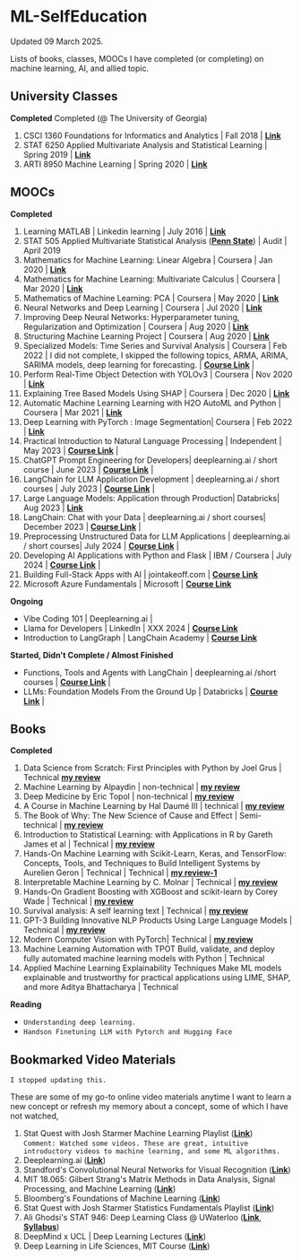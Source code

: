 # ML-SelfEducation
Updated 09 March 2025. 

Lists of books, classes, MOOCs I have completed (or completing) on machine learning, AI, and allied topic. 

## University Classes

**Completed**
Completed (@ The University of Georgia) <br>
1. CSCI 1360 Foundations for Informatics and Analytics | Fall 2018 | __[Link](http://www.bulletin.uga.edu/CoursesHome.aspx?cid=32624)__ <br>
2. STAT 6250 Applied Multivariate Analysis and Statistical Learning | Spring 2019 | __[Link](http://bulletin.uga.edu/Link.aspx?cid=stat6250)__ <br>
3. ARTI 8950 Machine Learning | Spring 2020 | __[Link](http://bulletin.uga.edu/Link.aspx?cid=CSCI/ARTI%208950)__

## MOOCs

**Completed**
1. Learning MATLAB | Linkedin learning | July 2016 | __[Link](https://github.com/obifarin/ML-SelfEducation/blob/master/MOOCS_Certifications/LearningMATLAB_Lynda(2016)_CertificateOfCompletion.pdf)__ <br>
2. STAT 505 Applied Multivariate Statistical Analysis (__[Penn State](https://online.stat.psu.edu/stat505/)__)  | Audit | April 2019 <br>
3. Mathematics for Machine Learning: Linear Algebra | Coursera | Jan 2020 | __[Link](https://github.com/obifarin/ML-SelfEducation/blob/master/MOOCS_Certifications/LinearAlgebra_Coursera(2020)_CertificateofCompletion.pdf)__ <br>
4. Mathematics for Machine Learning: Multivariate Calculus | Coursera | Mar 2020 | __[Link](https://github.com/obifarin/ML-SelfEducation/blob/master/MOOCS_Certifications/MultivariateCalculus(2020)_CertificateofCompletion.pdf)__   <br>
5. Mathematics of Machine Learning: PCA | Coursera | May 2020 | __[Link](https://github.com/obifarin/ML-SelfEducation/blob/master/MOOCS_Certifications/PCA(2020)_CertificateofCompletion.pdf)__ <br>
6. Neural Networks and Deep Learning | Coursera | Jul 2020 | __[Link](https://github.com/obifarin/ML-SelfEducation/blob/master/MOOCS_Certifications/Neural_Network_Deep_Learning_CoC.pdf)__ <br>
7. Improving Deep Neural Networks: Hyperparameter tuning, Regularization and Optimization | Coursera | Aug 2020 |  __[Link](https://github.com/obifarin/ML-SelfEducation/blob/master/MOOCS_Certifications/Hyperparameter_DL(2020)_CoC.pdf)__<br>
8. Structuring Machine Learning Project | Coursera | Aug 2020 | __[Link](https://github.com/obifarin/ML-SelfEducation/blob/master/MOOCS_Certifications/Structuring_ML_Projects(2020)_CoC.pdf)__<br>
9. Specialized Models: Time Series and Survival Analysis | Coursera | Feb 2022 | I did not complete, I skipped the following topics, ARMA, ARIMA, SARIMA models, deep learning for forecasting. | __[Course Link](https://www.coursera.org/learn/time-series-survival-analysis)__ | <br>
10. Perform Real-Time Object Detection with YOLOv3 | Coursera | Nov 2020 | __[Link](https://github.com/obifarin/ML-SelfEducation/blob/master/MOOCS_Certifications/Perform%20Real-Time%20Object%20Detection%20with%20YOLOv3.pdf)__<br>
11. Explaining Tree Based Models Using SHAP | Coursera | Dec 2020 | __[Link](https://github.com/obifarin/ML-SelfEducation/blob/master/MOOCS_Certifications/Explaining%20Tree%20Based%20Models%20Using%20SHAP.pdf)__
12. Automatic Machine Learning Learning with H2O AutoML and Python | Coursera | Mar 2021 | __[Link](https://github.com/obifarin/ML-SelfEducation/blob/master/MOOCS_Certifications/AutoML_H20_Python_Coursera_9MQ8W4N5VT4D_2021.pdf)__
13. Deep Learning with PyTorch : Image Segmentation| Coursera | Feb 2022 | __[Link](https://github.com/obifarin/ML-SelfEducation/blob/master/MOOCS_Certifications/PyTorch_Image_Segmentation.pdf)__
14. Practical Introduction to Natural Language Processing | Independent | May 2023 | __[Course Link](https://www.learnnlp.academy/)__ | <br>
15. ChatGPT Prompt Engineering for Developers| deeplearning.ai / short course | June 2023 | __[Course Link](https://www.deeplearning.ai/short-courses/)__ | <br>
16. LangChain for LLM Application Development | deeplearning.ai / short courses | July 2023 | __[Course Link](https://www.deeplearning.ai/short-courses/)__ | <br>
17. Large Language Models: Application through Production| Databricks| Aug 2023 | __[Link](https://github.com/obifarin/ML-SelfEducation/blob/master/MOOCS_Certifications/LLM101x_LLM_Appplication_through_Production_Certificate_edX_2023.pdf)__<br>
18. LangChain: Chat with your Data | deeplearning.ai / short courses| December 2023 | __[Course Link](https://www.deeplearning.ai/short-courses/)__ | <br>
19. Preprocessing Unstructured Data for LLM Applications | deeplearning.ai / short courses| July 2024 | __[Course Link](https://www.deeplearning.ai/short-courses/preprocessing-unstructured-data-for-llm-applications/)__ | <br>
20. Developing AI Applications with Python and Flask | IBM / Coursera | July 2024 | __[Course Link](https://www.coursera.org/learn/python-project-for-ai-application-development)__ | <br>
21. Building Full-Stack Apps with AI | jointakeoff.com | __[Course Link](https://www.jointakeoff.com/courses/apps-with-ai)__
22. Microsoft Azure Fundamentals | Microsoft | __[Course Link](https://learn.microsoft.com/en-us/users/olatomiwabifarin-6480/)__

**Ongoing**
- Vibe Coding 101 | Deeplearning.ai |
- Llama for Developers | LinkedIn | XXX 2024 | __[Course Link](https://www.linkedin.com/learning/llama-for-developers)__
- Introduction to LangGraph | LangChain Academy | __[Course Link](https://academy.langchain.com/courses/intro-to-langgraph)__

**Started, Didn't Complete / Almost Finished**
- Functions, Tools and Agents with LangChain | deeplearning.ai /short courses | __[Course Link](https://www.deeplearning.ai/short-courses/functions-tools-agents-langchain/)__ | <br>
- LLMs: Foundation Models From the Ground Up | Databricks | __[Course Link](https://learning.edx.org/course/course-v1:Databricks+LLM102x+2T2023/home)__ | <br>

## Books

**Completed**
1. Data Science from Scratch: First Principles with Python by Joel Grus | Technical __[my review](https://www.goodreads.com/review/show/2495069094)__ <br>
2. Machine Learning by Alpaydin | non-technical | __[my review](https://www.goodreads.com/review/show/2788173080)__<br>
3. Deep Medicine by Eric Topol | non-technical | __[my review](https://www.goodreads.com/review/show/2900533125)__<br>
4. A Course in Machine Learning by Hal Daumé III | technical | __[my review](https://www.goodreads.com/review/show/3129520991)__ <br>
5. The Book of Why: The New Science of Cause and Effect | Semi-technical | __[my review](https://www.goodreads.com/review/show/2567632521)__ <br>
6. Introduction to Statistical Learning: with Applications in R by Gareth James et al  | Technical | __[my review](https://www.goodreads.com/review/show/2384485940?book_show_action=false)__ <br>
7. Hands-On Machine Learning with Scikit-Learn, Keras, and TensorFlow: Concepts, Tools, and Techniques to Build Intelligent Systems by Aurelien Geron | Technical | Technical | __[my review-1](https://www.goodreads.com/review/show/2997496706?book_show_action=false)__ <br>
8. Interpretable Machine Learning by C. Molnar | Technical |  __[my review](https://www.goodreads.com/book/show/42242921-interpretable-machine-learning)__ <br>
9. Hands-On Gradient Boosting with XGBoost and scikit-learn by Corey Wade | Technical | __[my review](https://www.goodreads.com/review/show/3917175929)__ <br>
10. Survival analysis: A self learning text | Technical | __[my review](https://www.goodreads.com/review/show/4314314214)__
11. GPT-3 Building Innovative NLP Products Using Large Language Models | Technical | __[my review](https://www.goodreads.com/review/show/5012198423)__
12. Modern Computer Vision with PyTorch| Technical | __[my review](https://bifarinthefifth.substack.com/p/book-review-modern-computer-vision)__
13. Machine Learning Automation with TPOT Build, validate, and deploy fully automated machine learning models with Python | Technical 
14. Applied Machine Learning Explainability Techniques Make ML models explainable and trustworthy for practical applications using LIME, SHAP, and more Aditya Bhattacharya | Technical

**Reading**
- `Understanding deep learning.`
- `Handson Finetuning LLM with Pytorch and Hugging Face`

## Bookmarked Video Materials 
`I stopped updating this.`

These are some of my go-to online video materials anytime I want to learn a new concept or refresh my memory about a concept, some of which I have not watched, 

1. Stat Quest with Josh Starmer Machine Learning Playlist (__[Link](https://www.youtube.com/watch?v=Gv9_4yMHFhI&list=PLblh5JKOoLUICTaGLRoHQDuF_7q2GfuJF)__) <br>
`Comment: Watched some videos. These are great, intuitive introductory videos to machine learning, and some ML algorithms.` 
2. Deeplearning.ai (__[Link](https://www.youtube.com/channel/UCcIXc5mJsHVYTZR1maL5l9w/playlists)__)
3. Standford's Convolutional Neural Networks for Visual Recognition (__[Link](https://www.youtube.com/watch?v=vT1JzLTH4G4&list=PL3FW7Lu3i5JvHM8ljYj-zLfQRF3EO8sYv)__)
4. MIT 18.065: Gilbert Strang's Matrix Methods in Data Analysis, Signal Processing, and Machine Learning (__[Link](https://www.youtube.com/watch?v=Cx5Z-OslNWE&list=PLUl4u3cNGP63oMNUHXqIUcrkS2PivhN3k)__)
5. Bloomberg's Foundations of Machine Learning (__[Link](https://www.youtube.com/watch?v=MsD28INtSv8&list=PLnZuxOufsXnvftwTB1HL6mel1V32w0ThI)__)
6. Stat Quest with Josh Starmer Statistics Fundamentals Playlist (__[Link](https://www.youtube.com/watch?v=qBigTkBLU6g&list=PLblh5JKOoLUK0FLuzwntyYI10UQFUhsY9)__) <br> 
7. Ali Ghodsi's STAT 946: Deep Learning Class @ UWaterloo  (__[Link](https://www.youtube.com/watch?v=poa3dNdMe4o&list=PLehuLRPyt1HxTolYUWeyyIoxDabDmaOSB&index=7)__, __[Syllabus](https://uwaterloo.ca/data-analytics/sites/ca.data-analytics/files/uploads/files/f18-stat946-dl-v1.pdf)__) <br>
8. DeepMind x UCL | Deep Learning Lectures (__[Link](https://www.youtube.com/watch?v=7R52wiUgxZI&list=PLqYmG7hTraZCDxZ44o4p3N5Anz3lLRVZF)__)
9. Deep Learning in Life Sciences, MIT Course (__[Link](https://www.youtube.com/watch?v=0jWOZoTsYzI&list=PLypiXJdtIca5sxV7aE3-PS9fYX3vUdIOX)__)


